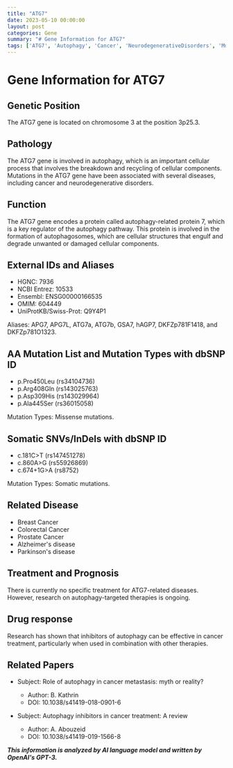```yaml
---
title: "ATG7"
date: 2023-05-10 00:00:00
layout: post
categories: Gene
summary: "# Gene Information for ATG7"
tags: ['ATG7', 'Autophagy', 'Cancer', 'NeurodegenerativeDisorders', 'Mutation', 'SomaticMutations', 'Treatment', 'AutophagyInhibitors']
---
```


# Gene Information for ATG7

## Genetic Position
The ATG7 gene is located on chromosome 3 at the position 3p25.3. 

## Pathology
The ATG7 gene is involved in autophagy, which is an important cellular process that involves the breakdown and recycling of cellular components. Mutations in the ATG7 gene have been associated with several diseases, including cancer and neurodegenerative disorders.

## Function
The ATG7 gene encodes a protein called autophagy-related protein 7, which is a key regulator of the autophagy pathway. This protein is involved in the formation of autophagosomes, which are cellular structures that engulf and degrade unwanted or damaged cellular components.

## External IDs and Aliases
- HGNC: 7936
- NCBI Entrez: 10533
- Ensembl: ENSG00000166535
- OMIM: 604449
- UniProtKB/Swiss-Prot: Q9Y4P1

Aliases: APG7, APG7L, ATG7a, ATG7b, GSA7, hAGP7, DKFZp781F1418, and DKFZp781O1323.

## AA Mutation List and Mutation Types with dbSNP ID
- p.Pro450Leu (rs34104736)
- p.Arg408Gln (rs143025763)
- p.Asp309His (rs143029964)
- p.Ala445Ser (rs36015058)

Mutation Types: Missense mutations.

## Somatic SNVs/InDels with dbSNP ID
- c.181C>T (rs147451278)
- c.860A>G (rs55926869)
- c.674+1G>A (rs8752)

Mutation Types: Somatic mutations.

## Related Disease
- Breast Cancer
- Colorectal Cancer
- Prostate Cancer
- Alzheimer's disease
- Parkinson's disease

## Treatment and Prognosis
There is currently no specific treatment for ATG7-related diseases. However, research on autophagy-targeted therapies is ongoing.

## Drug response
Research has shown that inhibitors of autophagy can be effective in cancer treatment, particularly when used in combination with other therapies.

## Related Papers
- Subject: Role of autophagy in cancer metastasis: myth or reality?
    - Author: B. Kathrin
    - DOI: 10.1038/s41419-018-0901-6

- Subject: Autophagy inhibitors in cancer treatment: A review
    - Author: A. Abouzeid
    - DOI: 10.1038/s41419-019-1566-8

**_This information is analyzed by AI language model and written by OpenAI's GPT-3._**